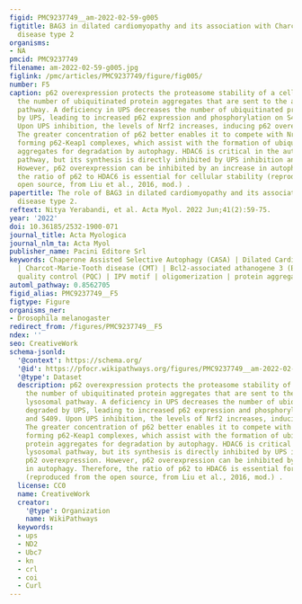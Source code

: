 ```yaml
---
figid: PMC9237749__am-2022-02-59-g005
figtitle: BAG3 in dilated cardiomyopathy and its association with Charcot-Marie-Tooth
  disease type 2
organisms:
- NA
pmcid: PMC9237749
filename: am-2022-02-59-g005.jpg
figlink: /pmc/articles/PMC9237749/figure/fig005/
number: F5
caption: p62 overexpression protects the proteasome stability of a cell by increasing
  the number of ubiquitinated protein aggregates that are sent to the autophagy lysosomal
  pathway. A deficiency in UPS decreases the number of ubiquitinated proteins degraded
  by UPS, leading to increased p62 expression and phosphorylation on S405 and S409.
  Upon UPS inhibition, the levels of Nrf2 increases, inducing p62 overexpression.
  The greater concentration of p62 better enables it to compete with Nrf2 for Kea1,
  forming p62-Keap1 complexes, which assist with the formation of ubiquitinated protein
  aggregates for degradation by autophagy. HDAC6 is critical in the autophagy lysosomal
  pathway, but its synthesis is directly inhibited by UPS inhibition and p62 overexpression.
  However, p62 overexpression can be inhibited by an increase in autophagy. Therefore,
  the ratio of p62 to HDAC6 is essential for cellular stability (reproduced from the
  open source, from Liu et al., 2016, mod.) .
papertitle: The role of BAG3 in dilated cardiomyopathy and its association with Charcot-Marie-Tooth
  disease type 2.
reftext: Nitya Yerabandi, et al. Acta Myol. 2022 Jun;41(2):59-75.
year: '2022'
doi: 10.36185/2532-1900-071
journal_title: Acta Myologica
journal_nlm_ta: Acta Myol
publisher_name: Pacini Editore Srl
keywords: Chaperone Assisted Selective Autophagy (CASA) | Dilated Cardiomyopathy (DCM)
  | Charcot-Marie-Tooth disease (CMT) | Bcl2-associated athanogene 3 (BAG3) | protein
  quality control (PQC) | IPV motif | oligomerization | protein aggregation
automl_pathway: 0.8562705
figid_alias: PMC9237749__F5
figtype: Figure
organisms_ner:
- Drosophila melanogaster
redirect_from: /figures/PMC9237749__F5
ndex: ''
seo: CreativeWork
schema-jsonld:
  '@context': https://schema.org/
  '@id': https://pfocr.wikipathways.org/figures/PMC9237749__am-2022-02-59-g005.html
  '@type': Dataset
  description: p62 overexpression protects the proteasome stability of a cell by increasing
    the number of ubiquitinated protein aggregates that are sent to the autophagy
    lysosomal pathway. A deficiency in UPS decreases the number of ubiquitinated proteins
    degraded by UPS, leading to increased p62 expression and phosphorylation on S405
    and S409. Upon UPS inhibition, the levels of Nrf2 increases, inducing p62 overexpression.
    The greater concentration of p62 better enables it to compete with Nrf2 for Kea1,
    forming p62-Keap1 complexes, which assist with the formation of ubiquitinated
    protein aggregates for degradation by autophagy. HDAC6 is critical in the autophagy
    lysosomal pathway, but its synthesis is directly inhibited by UPS inhibition and
    p62 overexpression. However, p62 overexpression can be inhibited by an increase
    in autophagy. Therefore, the ratio of p62 to HDAC6 is essential for cellular stability
    (reproduced from the open source, from Liu et al., 2016, mod.) .
  license: CC0
  name: CreativeWork
  creator:
    '@type': Organization
    name: WikiPathways
  keywords:
  - ups
  - ND2
  - Ubc7
  - kn
  - crl
  - coi
  - Curl
---
```

